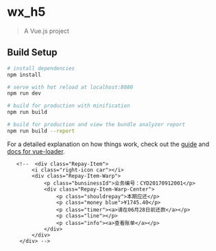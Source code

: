 # wx_h5

> A Vue.js project

## Build Setup

``` bash
# install dependencies
npm install

# serve with hot reload at localhost:8080
npm run dev

# build for production with minification
npm run build

# build for production and view the bundle analyzer report
npm run build --report
```

For a detailed explanation on how things work, check out the [guide](http://vuejs-templates.github.io/webpack/) and [docs for vue-loader](http://vuejs.github.io/vue-loader).


       <!--  <div class="Repay-Item">
            <i class="right-icon car"></i>
            <div class="Repay-Item-Warp">
                <p class="bunsinessId">业务编号：CYD20170912001</p>
                <div class="Repay-Item-Warp-Center">
                    <p class="shouldrepay">本期应还</p>
                    <p class="money blue">¥1745.40</p>
                    <p class="timer"><a>请在06月28日前还款</a></p>
                    <p class="line"></p>
                    <p class="info"><a>查看账单</a></p>
                </div>
            </div>
        </div> -->

